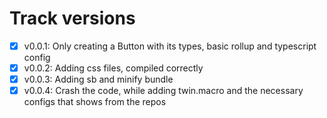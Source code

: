 # Track versions

- [x] v0.0.1: Only creating a Button with its types, basic rollup and typescript config
- [x] v0.0.2: Adding css files, compiled correctly
- [x] v0.0.3: Adding sb and minify bundle
- [x] v0.0.4: Crash the code, while adding twin.macro and the necessary configs that shows from the repos